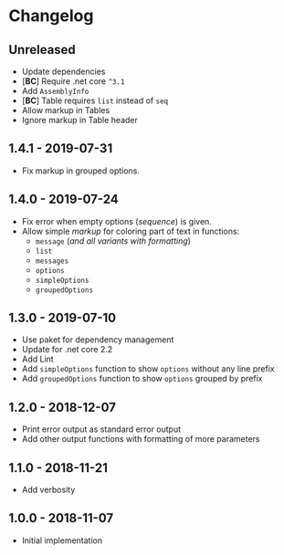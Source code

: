 # Changelog

<!-- There is always Unreleased section on the top. Subsections (Add, Changed, Fix, Removed) should be Add as needed. -->
## Unreleased
- Update dependencies
- [**BC**] Require .net core `^3.1`
- Add `AssemblyInfo`
- [**BC**] Table requires `list` instead of `seq`
- Allow markup in Tables
- Ignore markup in Table header

## 1.4.1 - 2019-07-31
- Fix markup in grouped options.

## 1.4.0 - 2019-07-24
- Fix error when empty options (_sequence_) is given.
- Allow simple _markup_ for coloring part of text in functions:
    - `message` (_and all variants with formatting_)
    - `list`
    - `messages`
    - `options`
    - `simpleOptions`
    - `groupedOptions`

## 1.3.0 - 2019-07-10
- Use paket for dependency management
- Update for .net core 2.2
- Add Lint
- Add `simpleOptions` function to show `options` without any line prefix
- Add `groupedOptions` function to show `options` grouped by prefix

## 1.2.0 - 2018-12-07
- Print error output as standard error output
- Add other output functions with formatting of more parameters

## 1.1.0 - 2018-11-21
- Add verbosity

## 1.0.0 - 2018-11-07
- Initial implementation
